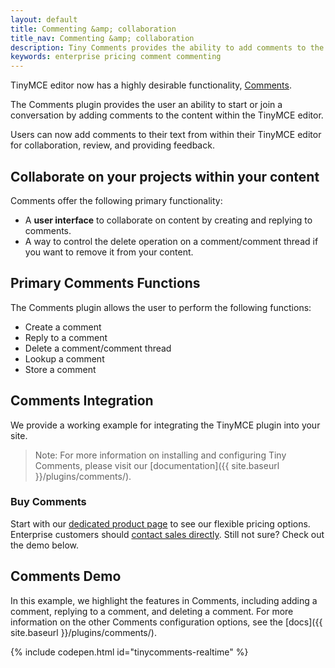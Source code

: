 ```yaml
---
layout: default
title: Commenting &amp; collaboration
title_nav: Commenting &amp; collaboration
description: Tiny Comments provides the ability to add comments to the content and collaborate with other users for content editing.
keywords: enterprise pricing comment commenting
---
```


TinyMCE editor now has a highly desirable functionality, [Comments](#commentsdemo).

The Comments plugin provides the user an ability to start or join a conversation by adding comments to the content within the TinyMCE editor.

Users can now add comments to their text from within their TinyMCE editor for collaboration, review, and providing feedback.


## Collaborate on your projects within your content

Comments offer the following primary functionality:

* A **user interface** to collaborate on content by creating and replying to comments.
* A way to control the delete operation on a comment/comment thread if you want to remove it from your content.

## Primary Comments Functions

The Comments plugin allows the user to perform the following functions:

* Create a comment
* Reply to a comment
* Delete a comment/comment thread
* Lookup a comment
* Store a comment

## Comments Integration

We provide a working example for integrating the TinyMCE plugin into your site.

> Note: For more information on installing and configuring Tiny Comments, please visit our [documentation]({{ site.baseurl }}/plugins/comments/).

### Buy Comments

Start with our [dedicated product page](https://www.tiny.cloud/pricing/) to see our flexible pricing options. Enterprise customers should [contact sales directly](https://www.tinymce.com/pricing/). Still not sure? Check out the demo below.

## Comments Demo

In this example, we highlight the features in Comments, including adding a comment, replying to a comment, and deleting a comment. For more information on the other Comments configuration options, see the [docs]({{ site.baseurl }}/plugins/comments/).

{% include codepen.html id="tinycomments-realtime" %}
